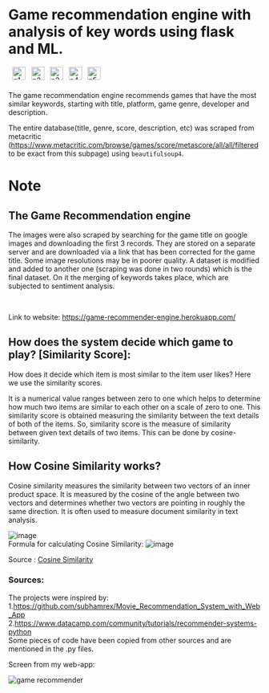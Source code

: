 # Game recommendation engine with analysis of key words using flask and ML.


[<img align="left" alt="p1" width="26px" style="margin-left:.6em" src="https://cdn.jsdelivr.net/npm/simple-icons@v3/icons/flask.svg"/>][flask]
[<img align="left" alt="p2" width="26px" style="margin-left:.6em" src="https://cdn.jsdelivr.net/npm/simple-icons@v3/icons/python.svg"/>][python]
[<img align="left" alt="p3" width="26px" style="margin-left:.6em" src="https://cdn.jsdelivr.net/npm/simple-icons@v3/icons/scikit-learn.svg"/>][scikit-learn]
[<img align="left" alt="p4" width="26px" style="margin-left:.6em" src="https://cdn.jsdelivr.net/npm/simple-icons@v3/icons/heroku.svg"/>][heroku]
[<img align="left" alt="p5" width="26px" style="margin-left:.6em" src="https://cdn.jsdelivr.net/npm/simple-icons@v3/icons/pandas.svg"/>][pandas]

<br />
<br />

The game recommendation engine recommends games that have the most similar keywords, starting with title, platform, game genre, developer and description.

The entire database(title, genre, score, description, etc) was scraped from metacritic (https://www.metacritic.com/browse/games/score/metascore/all/all/filtered to be exact from this subpage) using `beautifulsoup4`.

# Note

## The Game Recommendation engine

The images were also scraped by searching for the game title on google images and downloading the first 3 records.
They are stored on a separate server and are downloaded via a link that has been corrected for the game title. Some image resolutions may be in poorer quality.
A dataset is modified and added to another one (scraping was done in two rounds) which is the final dataset. On it the merging of keywords takes place, which are subjected to sentiment analysis.

<br />

Link to website: https://game-recommender-engine.herokuapp.com/

## How does the system decide which game to play? [Similarity Score]: 

   How does it decide which item is most similar to the item user likes? Here we use the similarity scores.
   
   It is a numerical value ranges between zero to one which helps to determine how much two items are similar to each other on a scale of zero to one. This similarity score is obtained measuring the similarity between the text details of both of the items. So, similarity score is the measure of similarity between given text details of two items. This can be done by cosine-similarity.
   
## How Cosine Similarity works?
  Cosine similarity measures the similarity between two vectors of an inner product space. It is measured by the cosine of the angle between two vectors and determines whether two vectors are pointing in roughly the same direction. It is often used to measure document similarity in text analysis.
  
  ![image](https://user-images.githubusercontent.com/36665975/70401457-a7530680-1a55-11ea-9158-97d4e8515ca4.png)
<br />
  Formula for calculating Cosine Similarity:
  ![image](https://res.cloudinary.com/dyd911kmh/image/upload/f_auto,q_auto:best/v1590782185/cos_aalkpq.png)

  
Source : [Cosine Similarity](https://www.sciencedirect.com/topics/computer-science/cosine-similarity)

### Sources: 

The projects were inspired by: 
<br />1.https://github.com/subhamrex/Movie_Recommendation_System_with_Web_App
<br />2.https://www.datacamp.com/community/tutorials/recommender-systems-python
<br />
Some pieces of code have been copied from other sources and are mentioned in the .py files.


Screen from my web-app:

<img src="https://raw.githubusercontent.com/Sebastvin/game-recommender/main/static/image/mywebsite.png" alt="game recommender"/>

[python]: https://www.python.org/downloads/
[heroku]: https://www.heroku.com/
[scikit-learn]: https://scikit-learn.org/
[flask]: https://flask.palletsprojects.com/en/2.0.x/
[pandas]: https://pandas.pydata.org/

